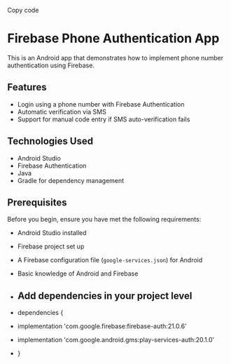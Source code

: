  Copy code
# Firebase Phone Authentication App

This is an Android app that demonstrates how to implement phone number authentication using Firebase.

## Features

- Login using a phone number with Firebase Authentication
- Automatic verification via SMS
- Support for manual code entry if SMS auto-verification fails

## Technologies Used

- Android Studio
- Firebase Authentication
- Java
- Gradle for dependency management

## Prerequisites

Before you begin, ensure you have met the following requirements:

- Android Studio installed
- Firebase project set up
- A Firebase configuration file (`google-services.json`) for Android
- Basic knowledge of Android and Firebase

- ## Add dependencies in your project level

- dependencies {
-  implementation 'com.google.firebase:firebase-auth:21.0.6'
-   implementation 'com.google.android.gms:play-services-auth:20.1.0'
-   }
